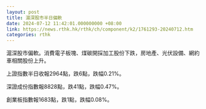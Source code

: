```yaml
---
layout: post
title: 滬深股市半日偏軟
date: 2024-07-12 11:42:01.000000000 +08:00
link: https://news.rthk.hk/rthk/ch/component/k2/1761293-20240712.htm
categories: rthk
---
```


滬深股市偏軟。消費電子板塊、煤碳開採加工股份下跌，房地產、光伏設備、網約車相關股份上升。

上證指數半日收報2964點，跌6點，跌幅0.21%。

深證成份指數報8828點，跌41點，跌幅0.47%。

創業板指數報1683點，跌1點，跌幅0.08%。
